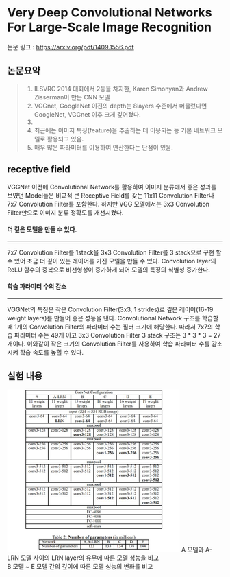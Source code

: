 Very Deep Convolutional Networks For Large-Scale Image Recognition
============================================================================
논문 링크 : <https://arxiv.org/pdf/1409.1556.pdf>   
   
   
   
논문요약
--------
>1. ILSVRC 2014 대회에서 2등을 차지한, Karen Simonyan과 Andrew Zisserman이 만든 CNN 모델
>2. VGGnet, GoogleNet 이전의 depth는 8layers 수준에서 머물렀다면 GoogleNet, VGGnet 이후 크게 깊어졌다.
>3. 
>4. 최근에는 이미지 특징(feature)을 추출하는 데 이용되는 등 기본 네트워크 모델로 활용되고 있음.
>5. 매우 많은 파라미터를 이용하여 연산한다는 단점이 있음.

receptive field
---------------
VGGNet 이전에 Convolutional Network를 활용하여 이미지 분류에서 좋은 성과를 보였던 Model들은 비교적 큰 Receptive Field를 갖는 11x11 Convolution Filter나 7x7 Convolution Filter를 포함한다. 하지만 VGG 모델에서는 3x3 Convolution Filter만으로 이미지 분류 정확도를 개선시켰다.   

#### 더 깊은 모델을 만들 수 있다.
***
7x7 Convolution Filter를 1stack을 3x3 Convolution Filter를 3 stack으로 구현 할 수 있어 조금 더 깊이 있는 레이어를 가진  모델을 만들 수 있다. Convolution layer의 ReLU 함수의 중복으로 비선형성이 증가하게 되어 모델의 특징의 식별성 증가한다. 
   
#### 학습 파라미터 수의 감소   
***
VGGNet의 특징은 작은 Convolution Filter(3x3, 1 strides)로 깊은 레이어(16-19 weight layers)를 만들어 좋은 성능을 낸다. Convolutional Network 구조를 학습할 때 1개의 Convolution Filter의 파라미터 수는 필터 크기에 해당한다. 따라서 7x7의 학습 파라미터 수는 49개 이고 3x3 Convolution Filter 3 stack 구조는 3 * 3 * 3 = 27 개이다. 이와같이 작은 크기의 Convolution Filter를 사용하여 학습 파라미터 수를 감소 시켜 학습 속도를 높힐 수 있다.



실험 내용
---------

<img src="/image/1.JPG" width="80%" height="80%" title="img1" alt="img1"></img>
A 모델과  A-LRN 모델 사이의 LRN layer의 유무에 따른 모델 성능을 비교  
B 모델 ~ E 모델 간의 깊이에 따른 모델 성능의 변화를 비교



